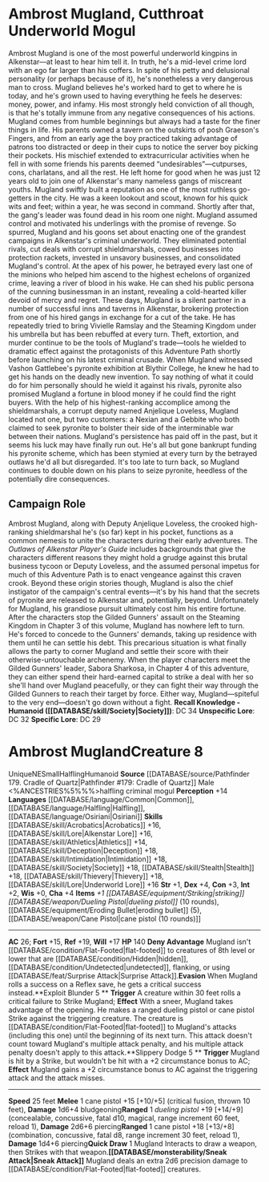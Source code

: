 ﻿---
ac: '26'
alignment: NE
charisma: '+4'
constitution: '+3'
creature_ability:
- Deny Advantage
- Evasion
- Exploit Blunder
- Quick Draw
- Slippery Dodge
- Sneak Attack
dexterity: '+4'
fortitude: '+15'
hp: '140'
id: '1977'
intelligence: '+2'
land_speed: '25'
language:
- '[[DATABASE/language/Common|Common]]'
- '[[DATABASE/language/Halfling|Halfling]]'
- '[[DATABASE/language/Osiriani|Osiriani]]'
level: '8'
max_speed: '25'
name: Ambrost Mugland
perception: '+14'
rarity: Unique
reflex: '+19'
size: Small
skill:
- '[[DATABASE/skill/Acrobatics|Acrobatics]] +16'
- '[[DATABASE/skill/Lore|Alkenstar Lore]] +16'
- '[[DATABASE/skill/Athletics|Athletics]] +14'
- '[[DATABASE/skill/Deception|Deception]] +18'
- '[[DATABASE/skill/Intimidation|Intimidation]] +18'
- '[[DATABASE/skill/Society|Society]] +18'
- '[[DATABASE/skill/Stealth|Stealth]] +18'
- '[[DATABASE/skill/Thievery|Thievery]] +18'
- '[[DATABASE/skill/Lore|Underworld Lore]] +16'
source: '[[DATABASE/source/Pathfinder 179. Cradle of Quartz|Pathfinder #179: Cradle
  of Quartz]]'
speed:
- 25 feet
strength: '+1'
strength_req: '1'
strongest_save:
- Reflex
trait:
- '[[DATABASE/trait/Halfling|Halfling]]'
- '[[DATABASE/trait/Humanoid|Humanoid]]'
- '[[DATABASE/trait/Unique|Unique]]'
type: Creature
weakest_save:
- Fortitude
will: '+17'
wisdom: '+0'

---
# Ambrost Mugland, Cutthroat Underworld Mogul

Ambrost Mugland is one of the most powerful underworld kingpins in Alkenstar—at least to hear him tell it. In truth, he's a mid-level crime lord with an ego far larger than his coffers. In spite of his petty and delusional personality (or perhaps because of it), he's nonetheless a very dangerous man to cross. Mugland believes he's worked hard to get to where he is today, and he's grown used to having everything he feels he deserves: money, power, and infamy. His most strongly held conviction of all though, is that he's totally immune from any negative consequences of his actions.
 Mugland comes from humble beginnings but always had a taste for the finer things in life. His parents owned a tavern on the outskirts of posh Graeson's Fingers, and from an early age the boy practiced taking advantage of patrons too distracted or deep in their cups to notice the server boy picking their pockets. His mischief extended to extracurricular activities when he fell in with some friends his parents deemed “undesirables”—cutpurses, cons, charlatans, and all the rest. He left home for good when he was just 12 years old to join one of Alkenstar's many nameless gangs of miscreant youths.
 Mugland swiftly built a reputation as one of the most ruthless go-getters in the city. He was a keen lookout and scout, known for his quick wits and feet; within a year, he was second in command. Shortly after that, the gang's leader was found dead in his room one night. Mugland assumed control and motivated his underlings with the promise of revenge. So spurred, Mugland and his goons set about enacting one of the grandest campaigns in Alkenstar's criminal underworld. They eliminated potential rivals, cut deals with corrupt shieldmarshals, cowed businesses into protection rackets, invested in unsavory businesses, and consolidated Mugland's control. At the apex of his power, he betrayed every last one of the minions who helped him ascend to the highest echelons of organized crime, leaving a river of blood in his wake.
 He can shed his public persona of the cunning businessman in an instant, revealing a cold-hearted killer devoid of mercy and regret.
 These days, Mugland is a silent partner in a number of successful inns and taverns in Alkenstar, brokering protection from one of his hired gangs in exchange for a cut of the take. He has repeatedly tried to bring Vivielle Ramslay and the Steaming Kingdom under his umbrella but has been rebuffed at every turn. Theft, extortion, and murder continue to be the tools of Mugland's trade—tools he wielded to dramatic effect against the protagonists of this Adventure Path shortly before launching on his latest criminal crusade.
 When Mugland witnessed Vashon Gattlebee's pyronite exhibition at Blythir College, he knew he had to get his hands on the deadly new invention. To say nothing of what it could do for him personally should he wield it against his rivals, pyronite also promised Mugland a fortune in blood money if he could find the right buyers. With the help of his highest-ranking accomplice among the shieldmarshals, a corrupt deputy named Anjelique Loveless, Mugland located not one, but two customers: a Nexian and a Gebbite who both claimed to seek pyronite to bolster their side of the interminable war between their nations.
 Mugland's persistence has paid off in the past, but it seems his luck may have finally run out. He's all but gone bankrupt funding his pyronite scheme, which has been stymied at every turn by the betrayed outlaws he'd all but disregarded. It's too late to turn back, so Mugland continues to double down on his plans to seize pyronite, heedless of the potentially dire consequences.

## Campaign Role

Ambrost Mugland, along with Deputy Anjelique Loveless, the crooked high-ranking shieldmarshal he's (so far) kept in his pocket, functions as a common nemesis to unite the characters during their early adventures. The _Outlaws of Alkenstar Player's Guide_ includes backgrounds that give the characters different reasons they might hold a grudge against this brutal business tycoon or Deputy Loveless, and the assumed personal impetus for much of this Adventure Path is to enact vengeance against this craven crook. Beyond these origin stories though, Mugland is also the chief instigator of the campaign's central events—it's by his hand that the secrets of pyronite are released to Alkenstar and, potentially, beyond. Unfortunately for Mugland, his grandiose pursuit ultimately cost him his entire fortune. After the characters stop the Gilded Gunners' assault on the Steaming Kingdom in Chapter 3 of this volume, Mugland has nowhere left to turn. He's forced to concede to the Gunners' demands, taking up residence with them until he can settle his debt.
 This precarious situation is what finally allows the party to corner Mugland and settle their score with their otherwise-untouchable archenemy. When the player characters meet the Gilded Gunners' leader, Sabora Sharkosa, in Chapter 4 of this adventure, they can either spend their hard-earned capital to strike a deal with her so she'll hand over Mugland peacefully, or they can fight their way through the Gilded Gunners to reach their target by force. Either way, Mugland—spiteful to the very end—doesn't go down without a fight.
**Recall Knowledge - Humanoid ([[DATABASE/skill/Society|Society]])**: DC 34
**Unspecific Lore**: DC 32
**Specific Lore**: DC 29

# Ambrost Mugland<span class="item-type">Creature 8</span>

<span class="trait-unique item-trait">Unique</span><span class="trait-alignment item-trait">NE</span><span class="trait-size item-trait">Small</span><span class="item-trait">Halfling</span><span class="item-trait">Humanoid</span>
**Source** [[DATABASE/source/Pathfinder 179. Cradle of Quartz|Pathfinder #179: Cradle of Quartz]]
Male &lt;%ANCESTRIES%5%%%&gt;halfling criminal mogul
**Perception** +14
**Languages** [[DATABASE/language/Common|Common]], [[DATABASE/language/Halfling|Halfling]], [[DATABASE/language/Osiriani|Osiriani]]
**Skills** [[DATABASE/skill/Acrobatics|Acrobatics]] +16, [[DATABASE/skill/Lore|Alkenstar Lore]] +16, [[DATABASE/skill/Athletics|Athletics]] +14, [[DATABASE/skill/Deception|Deception]] +18, [[DATABASE/skill/Intimidation|Intimidation]] +18, [[DATABASE/skill/Society|Society]] +18, [[DATABASE/skill/Stealth|Stealth]] +18, [[DATABASE/skill/Thievery|Thievery]] +18, [[DATABASE/skill/Lore|Underworld Lore]] +16
**Str** +1, **Dex** +4, **Con** +3, **Int** +2, **Wis** +0, **Cha** +4
**Items** _+1 [[DATABASE/equipment/Striking|striking]] [[DATABASE/weapon/Dueling Pistol|dueling pistol]]_ (10 rounds), [[DATABASE/equipment/Eroding Bullet|eroding bullet]] (5), [[DATABASE/weapon/Cane Pistol|cane pistol (10 rounds)]]

---
**AC** 26; **Fort** +15, **Ref** +19, **Will** +17
**HP** 140
<span class="in-box-ability">**Deny Advantage** Mugland isn't [[DATABASE/condition/Flat-Footed|flat-footed]] to creatures of 8th level or lower that are [[DATABASE/condition/Hidden|hidden]], [[DATABASE/condition/Undetected|undetected]], flanking, or using [[DATABASE/feat/Surprise Attack|Surprise Attack]].</span><span class="in-box-ability">**Evasion** When Mugland rolls a success on a Reflex save, he gets a critical success instead.</span><span class="in-box-ability">**Exploit Blunder <span class="action-icon">5</span> ** **Trigger** A creature within 30 feet rolls a critical failure to Strike Mugland; **Effect** With a sneer, Mugland takes advantage of the opening. He makes a ranged dueling pistol or cane pistol Strike against the triggering creature. The creature is [[DATABASE/condition/Flat-Footed|flat-footed]] to Mugland's attacks (including this one) until the beginning of its next turn. This attack doesn't count toward Mugland's multiple attack penalty, and his multiple attack penalty doesn't apply to this attack.</span><span class="in-box-ability">**Slippery Dodge <span class="action-icon">5</span> ** **Trigger** Mugland is hit by a Strike, but wouldn't be hit with a +2 circumstance bonus to AC; **Effect** Mugland gains a +2 circumstance bonus to AC against the triggering attack and the attack misses.</span>

---
**Speed** 25 feet
<span class="in-box-ability">**Melee** <span class="action-icon">1</span> cane pistol +15 [+10/+5] (critical fusion, thrown 10 feet), **Damage** 1d6+4 bludgeoning</span><span class="in-box-ability">**Ranged** <span class="action-icon">1</span> _dueling pistol_ +19 [+14/+9] (concealable, concussive, fatal d10, magical, range increment 60 feet, reload 1), **Damage** 2d6+6 piercing</span><span class="in-box-ability">**Ranged** <span class="action-icon">1</span> cane pistol +18 [+13/+8] (combination, concussive, fatal d8, range increment 30 feet, reload 1), **Damage** 1d4+6 piercing</span><span class="in-box-ability">**Quick Draw** <span class="action-icon">1</span> Mugland Interacts to draw a weapon, then Strikes with that weapon.</span><span class="in-box-ability">**[[DATABASE/monsterability/Sneak Attack|Sneak Attack]]** Mugland deals an extra 2d6 precision damage to [[DATABASE/condition/Flat-Footed|flat-footed]] creatures.</span>